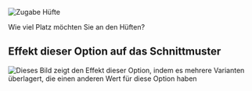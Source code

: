 ![Zugabe Hüfte](hipsease.svg)

Wie viel Platz möchten Sie an den Hüften?

## Effekt dieser Option auf das Schnittmuster

![Dieses Bild zeigt den Effekt dieser Option, indem es mehrere Varianten überlagert, die einen anderen Wert für diese Option haben](simon_hipsease_sample.svg "Effekt dieser Option auf das Schnittmuster")

